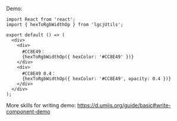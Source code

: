 Demo:

```tsx
import React from 'react';
import { hexToRgbWidthOp } from 'lgcjUtils';

export default () => (
  <div>
    <div>
      #CC8E49：
      {hexToRgbWidthOp({ hexColor: '#CC8E49' })}
    </div>
    <div>
      #CC8E49 0.4：
      {hexToRgbWidthOp({ hexColor: '#CC8E49', opacity: 0.4 })}
    </div>
  </div>
);
```

More skills for writing demo: https://d.umijs.org/guide/basic#write-component-demo
